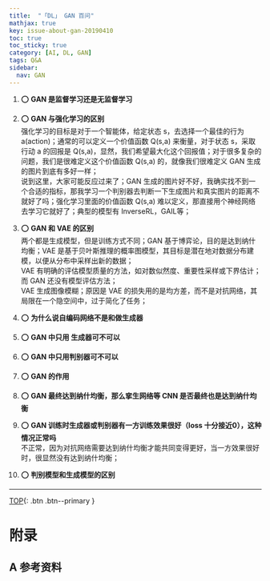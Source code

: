 ```yaml
---
title:  "「DL」 GAN 百问"
mathjax: true
key: issue-about-gan-20190410
toc: true
toc_sticky: true
category: [AI, DL, GAN]
tags: Q&A
sidebar:
  nav: GAN
---
```


>


<!--more-->

1. :o: **GAN 是监督学习还是无监督学习**  

1. :o: **GAN 与强化学习的区别**   
强化学习的目标是对于一个智能体，给定状态 s，去选择一个最佳的行为 a(action)；通常的可以定义一个价值函数 Q(s,a) 来衡量，对于状态 s，采取行动 a 的回报是 Q(s,a)，显然，我们希望最大化这个回报值；对于很多复杂的问题，我们是很难定义这个价值函数 Q(s,a) 的，就像我们很难定义 GAN 生成的图片到底有多好一样；   
说到这里，大家可能反应过来了；GAN 生成的图片好不好，我确实找不到一个合适的指标，那我学习一个判别器去判断一下生成图片和真实图片的距离不就好了吗；强化学习里面的价值函数 Q(s,a) 难以定义，那直接用个神经网络去学习它就好了；典型的模型有 InverseRL，GAIL等；   

1. :o: **GAN 和 VAE 的区别**   
两个都是生成模型，但是训练方式不同；GAN 基于博弈论，目的是达到纳什均衡；VAE 是基于贝叶斯推理的概率图模型，其目标是潜在地对数据分布建模，以便从分布中采样出新的数据；   
VAE 有明确的评估模型质量的方法，如对数似然度、重要性采样或下界估计；而 GAN 还没有模型评估方法；   
VAE 生成图像模糊；原因是 VAE 的损失用的是均方差，而不是对抗网络，其局限在一个隐空间中，过于简化了任务；   

1. :o: **为什么说自编码网络不是和做生成器**   

1. :o: **GAN 中只用 生成器可不可以**   

1. :o: **GAN 中只用判别器可不可以**   

1. :o: **GAN 的作用**   

1. :o: **GAN 最终达到纳什均衡，那么挛生网络等 CNN 是否最终也是达到纳什均衡**   

1. :o: **GAN 训练时生成器或判别器有一方训练效果很好（loss 十分接近0），这种情况正常吗**   
不正常，因为对抗网络需要达到纳什均衡才能共同变得更好，当一方效果很好时，很显然没有达到纳什均衡；    

1. :o: **判别模型和生成模型的区别**  


-------------------  
[TOP](#head){: .btn .btn--primary }



# 附录
## A 参考资料

